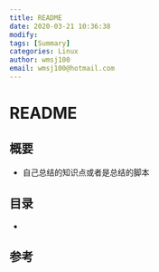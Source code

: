 ```yaml
---
title: README
date: 2020-03-21 10:36:38
modify: 
tags: [Summary]
categories: Linux
author: wmsj100
email: wmsj100@hotmail.com
---
```


# README

## 概要

- 自己总结的知识点或者是总结的脚本

## 目录

-  

## 参考

